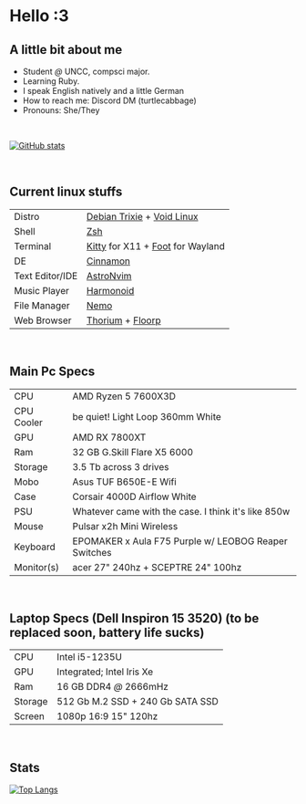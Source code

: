 # Hello :3

## A little bit about me

- Student *@* UNCC, compsci major.
- Learning Ruby.
- I speak English natively and a little German
- How to reach me: Discord DM (turtlecabbage)
- Pronouns: She/They
</br>

[![GitHub stats](https://github-readme-stats.vercel.app/api?username=tucab&theme=material-palenight)](https://github.com/anuraghazra/github-readme-stats)

</br>

## Current linux stuffs

| | |
| --- | --- |
| Distro | [Debian Trixie](https://debian.org/) + [Void Linux](https://voidlinux.org/) |
| Shell | [Zsh](https://www.zsh.org/) |
| Terminal | [Kitty](https://sw.kovidgoyal.net/kitty/) for X11 + [Foot](https://codeberg.org/dnkl/foot) for Wayland |
| DE | [Cinnamon](https://projects.linuxmint.com/cinnamon/) |
| Text Editor/IDE | [AstroNvim](https://astronvim.com/) |
| Music Player | [Harmonoid](https://harmonoid.com/) |
| File Manager | [Nemo](https://github.com/linuxmint/nemo)|
| Web Browser | [Thorium](https://thorium.rocks/) + [Floorp](https://floorp.app/en-US) |

</br>

## Main Pc Specs

| | |
| --- | --- |
| CPU | AMD Ryzen 5 7600X3D |
| CPU Cooler | be quiet! Light Loop 360mm White |
| GPU | AMD RX 7800XT |
| Ram | 32 GB G.Skill Flare X5 6000 |
| Storage | 3.5 Tb across 3 drives |
| Mobo | Asus TUF B650E-E Wifi |
| Case | Corsair 4000D Airflow White |
| PSU | Whatever came with the case. I think it's like 850w |
| Mouse | Pulsar x2h Mini Wireless |
| Keyboard | EPOMAKER x Aula F75 Purple w/ LEOBOG Reaper Switches |
| Monitor(s) | acer 27" 240hz + SCEPTRE 24" 100hz |

</br>

## Laptop Specs (Dell Inspiron 15 3520) (to be replaced soon, battery life sucks)

| | |
| --- | --- |
| CPU | Intel i5-1235U |
| GPU | Integrated; Intel Iris Xe |
| Ram | 16 GB DDR4 *@* 2666mHz |
| Storage | 512 Gb M.2 SSD + 240 Gb SATA SSD |
| Screen | 1080p 16:9 15" 120hz |

</br>

## Stats

[![Top Langs](https://github-readme-stats.vercel.app/api/top-langs/?username=tucab&theme=material-palenight)](https://github.com/anuraghazra/github-readme-stats)

